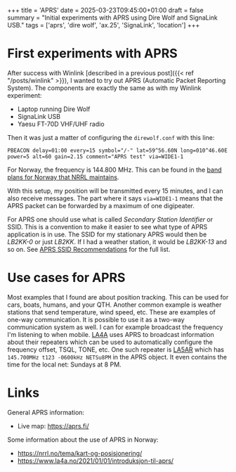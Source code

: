 +++
title = 'APRS'
date = 2025-03-23T09:45:00+01:00
draft = false
summary = "Initial experiments with APRS using Dire Wolf and SignaLink USB."
tags = ['aprs', 'dire wolf', 'ax.25', 'SignaLink', 'location']
+++

# First experiments with APRS

After success with Winlink [described in a previous post]({{< ref "/posts/winlink" >}}), I wanted to try out APRS (Automatic Packet Reporting System). The components are exactly the same as with my Winlink experiment:
* Laptop running Dire Wolf
* SignaLink USB
* Yaesu FT-70D VHF/UHF radio

Then it was just a matter of configuring the `direwolf.conf` with this line:

```
PBEACON delay=01:00 every=15 symbol="/-" lat=59^56.60N long=010^46.60E power=5 alt=60 gain=2.15 comment="APRS test" via=WIDE1-1
```

For Norway, the frequency is 144.800 MHz. This can be found in the [band plans for Norway that NRRL maintains](https://nrrl.no/tema/bandplaner/).

With this setup, my position will be transmitted every 15 minutes, and I can also receive messages. The part where it says `via=WIDE1-1` means that the APRS packet can be forwarded by a maximum of one digipeater.

For APRS one should use what is called _Secondary Station Identifier_ or SSID. This is a convention to make it easier to see what type of APRS application is in use. The SSID for my stationary APRS would then be _LB2KK-0_ or just _LB2KK_. If I had a weather station, it would be _LB2KK-13_ and so on. See [APRS SSID Recommendations](https://www.aprs.org/aprs11/SSIDs.txt) for the full list.

# Use cases for APRS

Most examples that I found are about position tracking. This can be used for cars, boats, humans, and your QTH. Another common example is weather stations that send temperature, wind speed, etc. These are examples of one-way communication. It is possible to use it as a two-way communication system as well. I can for example broadcast the frequency I'm listening to when mobile. [LA4A](https://www.la4a.no/2021/01/01/introduksjon-til-aprs/) uses APRS to broadcast information about their repeaters which can be used to automatically configure the frequency offset, TSQL, TONE, etc. One such repeater is [LA5AR](https://aprs.fi/info/a/LA5AR) which has `145.700MHz t123 -0600kHz NETSu8PM` in the APRS object. It even contains the time for the local net: Sundays at 8 PM.


# Links

General APRS information:
* Live map: https://aprs.fi/

Some information about the use of APRS in Norway:
* https://nrrl.no/tema/kart-og-posisjonering/
* https://www.la4a.no/2021/01/01/introduksjon-til-aprs/

